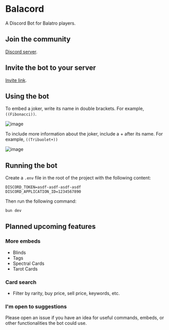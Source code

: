 # Balacord

A Discord Bot for Balatro players.

## Join the community

[Discord server](https://discord.gg/SxcZkqF6).

## Invite the bot to your server

[Invite link](https://discord.com/oauth2/authorize?client_id=1224531149372657767&permissions=2147484672&scope=bot).

## Using the bot

To embed a joker, write its name in double brackets. For example, `((Fibonacci))`.

![image](https://github.com/DanielPower/balacord/assets/12166320/0888658c-5836-4bbb-9cd1-e21896f0d510)

To include more information about the joker, include a + after its name. For example, `((Tribuolet+))`

![image](https://github.com/DanielPower/balacord/assets/12166320/ed74f586-c978-4ca2-bfd8-ecebee2bf9c5)

## Running the bot

Create a `.env` file in the root of the project with the following content:

```env
DISCORD_TOKEN=asdf-asdf-asdf-asdf
DISCORD_APPLICATION_ID=1234567890
```

Then run the following command:

```bash
bun dev
```

## Planned upcoming features

### More embeds
- Blinds
- Tags
- Spectral Cards
- Tarot Cards

### Card search
- Filter by rarity, buy price, sell price, keywords, etc.

### I'm open to suggestions
Please open an issue if you have an idea for useful commands, embeds, or other functionalities the bot could use.
